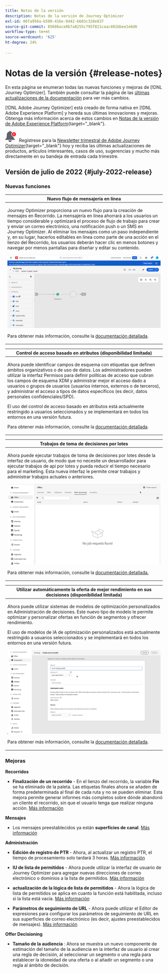 ```yaml
---
title: Notas de la versión
description: Notas de la versión de Journey Optimizer
exl-id: 06fa956a-b500-416e-9d42-b683c328e837
source-git-commit: 85686ace0b7a8255c795f821caac481bbee1e6d6
workflow-type: tm+mt
source-wordcount: '625'
ht-degree: 24%

---
```


# Notas de la versión {#release-notes}

En esta página se enumeran todas las nuevas funciones y mejoras de [!DNL Journey Optimizer]. También puede consultar la página de las [últimas actualizaciones de la documentación](documentation-updates.md) para ver más cambios.

[!DNL Adobe Journey Optimizer] está creado de forma nativa en [!DNL Adobe Experience Platform] y hereda sus últimas innovaciones y mejoras. Obtenga más información acerca de estos cambios en [Notas de la versión de Adobe Experience Platform](https://experienceleague.adobe.com/docs/experience-platform/release-notes/latest.html?lang=es){target=&quot;_blank&quot;}.

![Newsletter](../assets/do-not-localize/nl-icon.png) Regístrese para la [Newsletter trimestral de Adobe Journey Optimizer](https://www.adobe.com/subscription/Adobe_Journey_Optimizer_NL.html){target=&quot;_blank&quot;} hoy y reciba las últimas actualizaciones de productos, artículos interesantes, casos de uso, sugerencias y mucho más directamente en su bandeja de entrada cada trimestre.

## Versión de julio de 2022 {#july-2022-release}

### Nuevas funciones

<table>
<thead>
<tr>
<th><strong>Nuevo flujo de mensajería en línea</strong><br/></th>
</tr>
</thead>
<tbody>
<tr>
<td>
<p>Journey Optimizer proporciona un nuevo flujo para la creación de mensajes en Recorrido. La mensajería en línea ahorrará a los usuarios un tiempo considerable y optimizará el proceso de flujo de trabajo para crear y enviar un correo electrónico, una notificación push o un SMS en Journey Optimizer. Al eliminar los mensajes como un paso independiente y, en su lugar, hacerlos editables en línea como parte de una acción en el lienzo del Recorrido, los usuarios deberán hacer clic en menos botones y navegar por menos pantallas para diseñar y editar su contenido.</p>
<img src="assets/do-not-localize/inline.gif"/>
<p>Para obtener más información, consulte la <a href="../messages/get-started-content.md">documentación detallada</a>.</p>
</td>
</tr>
</tbody>
</table>


<table>
<thead>
<tr>
<th><strong>Control de acceso basado en atributos (disponibilidad limitada)</strong><br/></th>
</tr>
</thead>
<tbody>
<tr>
<td>
<p>Ahora puede identificar campos de esquema con etiquetas que definen ámbitos organizativos o de uso de datos. Los administradores pueden utilizar la interfaz Permisos para definir políticas de acceso que cubran los campos de esquema XDM y administrar mejor el acceso dado a usuarios o grupos de usuarios (usuarios internos, externos o de terceros), y administrar el acceso a tipos de datos específicos (es decir, datos personales confidenciales/SPD).</p>
<p>El uso del control de acceso basado en atributos está actualmente restringido a usuarios seleccionados y se implementará en todos los entornos en una versión futura.</p>
<p>Para obtener más información, consulte la <a href="../administration/attribute-based-access.md">documentación detallada</a>.</p>
</td>
</tr>
</tbody>
</table>

<table>
<thead>
<tr>
<th><strong>Trabajos de toma de decisiones por lotes</strong><br/></th>
</tr>
</thead>
<tbody>
<tr>
<td>
<p>Ahora puede ejecutar trabajos de toma de decisiones por lotes desde la interfaz de usuario, de modo que no necesite un desarrollador para ejecutar trabajos de api por lotes y pueda reducir el tiempo necesario para el marketing. Esta nueva interfaz le permite crear trabajos y administrar trabajos actuales o anteriores.</p>
<img src="assets/do-not-localize/batch.gif"/>
<p>Para obtener más información, consulte la <a href="../offers/batch-delivery.md">documentación detallada.</p>
</td>
</tr>
</tbody>
</table>

<table>
<thead>
<tr>
<th><strong>Utilizar automáticamente la oferta de mejor rendimiento en sus decisiones (disponibilidad limitada)</strong><br/></th>
</tr>
</thead>
<tbody>
<tr>
<td>
<p>Ahora puede utilizar sistemas de modelos de optimización personalizados en Administración de decisiones. Este nuevo tipo de modelo le permite optimizar y personalizar ofertas en función de segmentos y ofrecer rendimiento.</p>
<p>El uso de modelos de IA de optimización personalizados está actualmente restringido a usuarios seleccionados y se implementará en todos los entornos en una versión futura.</p>
<img src="assets/do-not-localize/ai-ranking.gif"/>
<p>Para obtener más información, consulte la <a href="../offers/ranking/personalized-optimization-model.md">documentación detallada</a>.</p>
</td>
</tr>
</tbody>
</table>

### Mejoras

**Recorridos**

* **Finalización de un recorrido** - En el lienzo del recorrido, la variable **Fin** se ha eliminado de la paleta. Las etiquetas finales ahora se añaden de forma predeterminada al final de cada ruta y no se pueden eliminar. Esta mejora permite generar informes más completos sobre dónde abandonó un cliente el recorrido, sin que el usuario tenga que realizar ninguna acción. [Más información](../building-journeys/journey-end.md)

**Mensajes**

* Los mensajes preestablecidos ya están **superficies de canal**. [Más información](../configuration/channel-surfaces.md)

**Administración**

* **Edición de registro de PTR** - Ahora, al actualizar un registro PTR, el tiempo de procesamiento solo tardará 3 horas. [Más información](../configuration/ptr-records.md#processing)

* **IU de lista de permitidos** - Ahora puede utilizar la interfaz de usuario de Journey Optimizer para agregar nuevas direcciones de correo electrónico o dominios a la lista de permitidos. [Más información](../configuration/allow-list.md)

* **actualización de la lógica de lista de permitidos** - Ahora la lógica de lista de permitidos se aplica en cuanto la función está habilitada, incluso si la lista está vacía. [Más información](../configuration/allow-list.md#logic)

* **Parámetros de seguimiento de URL** - Ahora puede utilizar el Editor de expresiones para configurar los parámetros de seguimiento de URL en sus superficies de correo electrónico (es decir, ajustes preestablecidos de mensajes). [Más información](../configuration/email-settings.md#url-tracking)

**Offer Decisioning**

* **Tamaño de la audiencia** : Ahora se muestra un nuevo componente de estimación del tamaño de la audiencia en la interfaz de usuario al crear una regla de decisión, al seleccionar un segmento o una regla para establecer la idoneidad de una oferta o al añadir un segmento o una regla al ámbito de decisión.